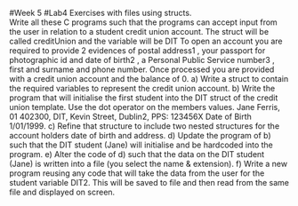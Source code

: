 
#Week 5
#Lab4
Exercises with files using structs.<br>
Write all these C programs such that the programs can accept input from the
user in relation to a student credit union account. The struct will be called
creditUnion and the variable will be DIT
To open an account you are required to provide 2 evidences of postal address1
,
your passport for photographic id and date of birth2
, a Personal Public Service
number3
, first and surname and phone number. Once processed you are
provided with a credit union account and the balance of 0.
a) Write a struct to contain the required variables to represent the credit
union account.
b) Write the program that will initialise the first student into the DIT struct
of the credit union template. Use the dot operator on the members
values.
Jane Ferris, 01 402300, DIT, Kevin Street, Dublin2, PPS: 123456X Date of
Birth 1/01/1999.
c) Refine that structure to include two nested structures for the account
holders date of birth and address.
d) Update the program of b) such that the DIT student (Jane) will initialise
and be hardcoded into the program.
e) Alter the code of d) such that the data on the DIT student (Jane) is
written into a file (you select the name & extension).
f) Write a new program reusing any code that will take the data from the
user for the student variable DIT2. This will be saved to file and then
read from the same file and displayed on screen.
